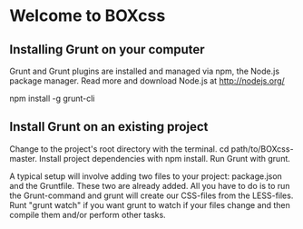 # Welcome to BOXcss



## Installing Grunt on your computer
Grunt and Grunt plugins are installed and managed via npm, the Node.js package manager. Read more and download Node.js at http://nodejs.org/

npm install -g grunt-cli
	    
## Install Grunt on an existing project
Change to the project's root directory with the terminal. cd path/to/BOXcss-master.
Install project dependencies with npm install.
Run Grunt with grunt.

A typical setup will involve adding two files to your project: package.json and the Gruntfile. These two are already added. All you have to do is to run the Grunt-command and grunt will create our CSS-files from the LESS-files. Runt "grunt watch" if you want grunt to watch if your files change and then compile them and/or perform other tasks.